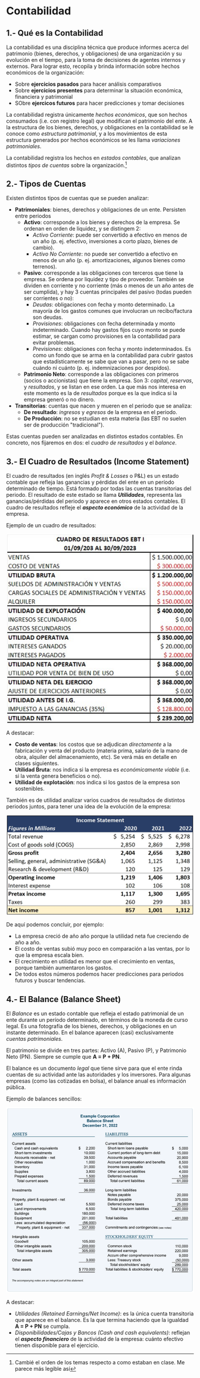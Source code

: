# Contabilidad

## 1.- Qué es la Contabilidad

La contabilidad es una disciplina técnica que produce informes acerca del patrimonio (bienes, derechos, y obligaciones) de una organización y su evolución en el tiempo, para la toma de decisiones de agentes internos y externos. Para lograr esto, recopila y brinda información sobre hechos económicos de la organización:

- Sobre **ejercicios pasados** para hacer análisis comparativos
- Sobre **ejercicios presentes** para determinar la situación económica, financiera y patrimonial
- SObre **ejercicos futuros** para hacer predicciones y tomar decisiones

La contabilidad registra únicamente _hechos económicos_, que son hechos consumados (i.e. con registro legal) que modifican el patrimonio del ente. A la estructura de los bienes, derechos, y obligaciones en la contabilidad se le conoce como _estructura patrimonial_, y a los movimientos de esta estructura generados por hechos económicos se les llama _variaciones patrimoniales_.

La contabilidad registra los hechos en _estados contables_, que analizan distintos _tipos de cuentas_ sobre la organización.[^1]

## 2.- Tipos de Cuentas

Existen distintos tipos de cuentas que se pueden analizar:

- **Patrimoniales**: bienes, derechos y obligaciones de un ente. Persisten entre periodos
     - **Activo**: corresponde a los bienes y derechos de la empresa. Se ordenan en orden de liquidez, y se distingem 2:
          - _Activo Corriente_: puede ser convertido a efectivo en menos de un año (p. ej. efectivo, inversiones a corto plazo, bienes de cambio).
          - _Activo No Corriente_: no puede ser convertido a efectivo en menos de un año (p. ej. amortizaciones, algunos bienes como terrenos).
     - **Pasivo**: corresponde a las obligaciones con terceros que tiene la empresa. Se ordena por liquidez y tipo de proveedor. También se dividen en corriente y no corriente (más o menos de un año antes de ser cumplida), y hay 3 cuentas principales del pasivo (todas pueden ser corrientes o no):
          - _Deudas_: obligaciones con fecha y monto determinado. La mayoría de los gastos comunes que involucran un recibo/factura son deudas.
          - _Provisiones_: obligaciones con fecha determinada y monto indeterminado. Cuando hay gastos fijos cuyo monto se puede estimar, se cargan como provisiones en la contabilidad para evitar problemas.
          - _Previsiones_: obligaciones con fecha y monto indeterminados. Es como un fondo que se arma en la contabilidad para cubrir gastos que estadísticamente se sabe que van a pasar, pero no se sabe cuándo ni cuánto (p. ej. indemnizaciones por despidos).
     - **Patrimonio Neto**: corresponde a las obligaciones con primeros (socios o accionistas) que tiene la empresa. Son 3: _capital_, _reservas_, y _resultados_, y se listan en ese orden. La que más nos interesa en este momento es la de _resultados_ porque es la que indica si la empresa generó o no dinero.
- **Transitorias**: cuentas que nacen y mueren en el periodo que se analiza:
     - **De resultado**: _ingresos_ y _egresos_ de la empresa en el periodo.
     - **De Producción**: no se estudian en esta materia (las EBT no suelen ser de producción "tradicional").

Estas cuentas pueden ser analizadas en distintos estados contables. En concreto, nos fijaremos en dos: el _cuadro de resultados_ y el _balance_.

## 3.- El Cuadro de Resultados (Income Statement)

El cuadro de resultados (en inglés _Profit & Losses_ o P&L) es un estado contable que refleja las ganancias y pérdidas del ente en un período determinado de tiempo. Está formado por todas las cuentas transitorias del periodo. El resultado de este estado se llama **_Utilidades_**, representa las ganancias/pérdidas del periodo y aparece en otros estados contables. El cuadro de resultados refleje el **_aspecto económico_** de la actividad de la empresa.

Ejemplo de un cuadro de resultados:

![Cuadro de resultados][img1]

A destacar:

- **Costo de ventas**: los costos que se adjudican _directamente_ a la fabricación y venta del producto (materia prima, salario de la mano de obra, alquiler del almacenamiento, etc). Se verá más en detalle en clases siguientes.
- **Utilidad Bruta**: nos indica si la empresa es _económicamente viable_ (i.e. si la venta genera beneficios o no).
- **Utilidad de explotación**: nos indica si los gastos de la empresa son sostenibles.

También es de utilidad analizar varios cuadros de resultados de distintos periodos juntos, para tener una idea de la evolución de la empresa:

![Cuadro de resultados ~ varios periodos][img2]

De aquí podemos concluir, por ejemplo:

- La empresa creció de año año porque la utilidad neta fue creciendo de año a año.
- El costo de ventas subió muy poco en comparación a las ventas, por lo que la empresa escala bien.
- El crecimiento en utilidad es menor que el crecimiento en ventas, porque también aumentaron los gastos.
- De todos estos números podemos hacer predicciones para periodos futuros y buscar tendencias.

## 4.- El Balance (Balance Sheet)

El _Balance_ es un estado contable que refleja el estado patrimonial de un ente durante un período determinado, en términos de la moneda de curso legal. Es una fotografía de los bienes, derechos, y obligaciones en un instante determinado. En el balance aparecen (casi) exclusivamente _cuentas patrimoniales_.

El patrimonio se divide en tres partes: Activo (A), Pasivo (P), y Patrimonio Neto (PN). Siempre se cumple que **A = P + PN**.

El balance es un documento _legal_ que tiene sirve para que el ente rinda cuentas de su actividad ante las autoridades y los inversores. Para algunas empresas (como las cotizadas en bolsa), el balance anual es información pública.

Ejemplo de balances sencillos:

![Balance][img3]

A destacar:

- _Utilidades (Retained Earnings/Net Income)_: es la única cuenta transitoria que aparece en el balance. Es la que termina haciendo que la igualdad **A = P + PN** se cumpla.
- _Disponibilidades/Cajas y Bancos (Cash and cash equivalents)_: reflejan el **_aspecto financiero_** de la actividad de la empresa: cuánto efectivo tienen disponible para el ejercicio.

[^1]: Cambié el orden de los temas respecto a como estaban en clase. Me parece más legible así

[img1]: Imagenes/05-1-cuadro_de_resultados.png "Cuadro de resultados para un periodo"
[img2]: Imagenes/05-2-cuadro_de_resultados_multiperiodo.png "Cuadro de resultados para varios periodos"
[img3]: Imagenes/05-3-balance.png "Balance de un periodo"

